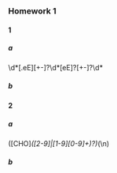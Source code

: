 ### Homework 1
#### 1
##### a

\d*[.eE][+-]?\d*[eE]?[+-]?\d*

##### b

#### 2
##### a

([CHO]*([2-9]|[1-9][0-9]+)?)*(\n)

##### b